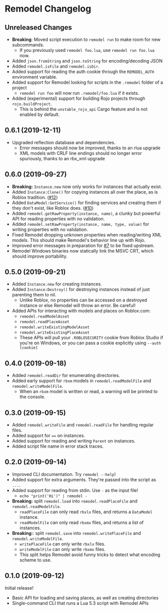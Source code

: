 # Remodel Changelog

## Unreleased Changes
* **Breaking**: Moved script execution to `remodel run` to make room for new subcommands.
	* If you previously used `remodel foo.lua`, use `remodel run foo.lua` now.
* Added `json.fromString` and `json.toString` for encoding/decoding JSON
* Added `remodel.isFile` and `remodel.isDir`.
* Added support for reading the auth cookie through the `REMODEL_AUTH` environment variable.
* Added support for Remodel looking for scripts in the `.remodel` folder of a project
	* `remodel run foo` will now run `.remodel/foo.lua` if it exists.
* Added (experimental) support for building Rojo projects through `rojo.buildProject`.
	* This is behind the `unstable_rojo_api` Cargo feature and is not enabled by default.

## 0.6.1 (2019-12-11)
* Upgraded reflection database and dependencies.
	* Error messages should now be improved, thanks to an rlua upgrade
	* XML models with CRLF line endings should no longer error spuriously, thanks to an rbx_xml upgrade

## 0.6.0 (2019-09-27)
* **Breaking:** `Instance.new` now only works for instances that actually exist.
* Added `Instance:Clone()` for copying instances all over the place, as is Roblox tradition. ([#12](https://github.com/rojo-rbx/remodel/issues/12))
* Added `DataModel:GetService()` for finding services and creating them if they don't exist, like Roblox does. ([#10](https://github.com/rojo-rbx/remodel/issues/10))
* Added `remodel.getRawProperty(instance, name)`, a clunky but powerful API for reading properties with no validation.
* Added `remodel.setRawProperty(instance, name, type, value)` for writing properties with no validation.
* Fixed Remodel dropping unknown properties when reading/writing XML models. This should make Remodel's behavior line up with Rojo.
* Improved error messages in preparation for [#7](https://github.com/rojo-rbx/remodel/issues/7) to be fixed upstream.
* Remodel Windows binaries now statically link the MSVC CRT, which should improve portability.

## 0.5.0 (2019-09-21)
* Added `Instance.new` for creating instances.
* Added `Instance:Destroy()` for destroying instances instead of just parenting them to nil.
	* Unlike Roblox, no properties can be accessed on a destroyed instance or else Remodel will throw an error. Be careful!
* Added APIs for interacting with models and places on Roblox.com:
	* `remodel.readModelAsset`
	* `remodel.readPlaceAsset`
	* `remodel.writeExistingModelAsset`
	* `remodel.writeExistingPlaceAsset`
	* These APIs will pull your `.ROBLOSECURITY` cookie from Roblox Studio if you're on Windows, or you can pass a cookie explicitly using `--auth [cookie]`

## 0.4.0 (2019-09-18)
* Added `remodel.readDir` for enumerating directories.
* Added early support for `rbxm` models in `remodel.readModelFile` and `remodel.writeModelFile`.
	* When an `rbxm` model is written or read, a warning will be printed to the console.

## 0.3.0 (2019-09-15)
* Added `remodel.writeFile` and `remodel.readFile` for handling regular files.
* Added support for `==` on instances.
* Added support for reading and writing `Parent` on instances.
* Added script file name in error stack traces.

## 0.2.0 (2019-09-14)
* Improved CLI documentation. Try `remodel --help`!
* Added support for extra arguments. They're passed into the script as `...`.
* Added support for reading from stdin. Use `-` as the input file!
	* `echo "print('Hi')" | remodel -`
* **Breaking:** split `remodel.load` into `remodel.readPlaceFile` and `remodel.readModelFile`.
	* `readPlaceFile` can only read `rbxlx` files, and returns a `DataModel` instance.
	* `readModelFile` can only read `rbxmx` files, and returns a list of instances.
* **Breaking:**: split `remodel.save` into `remodel.writePlaceFile` and `remodel.writeModelFile`.
	* `writePlaceFile` can only write `rbxlx` files.
	* `writeModelFile` can only write `rbxmx` files.
	* This split helps Remodel avoid funny tricks to detect what encoding scheme to use.

## 0.1.0 (2019-09-12)
Initial release!

* Basic API for loading and saving places, as well as creating directories
* Single-command CLI that runs a Lua 5.3 script with Remodel APIs